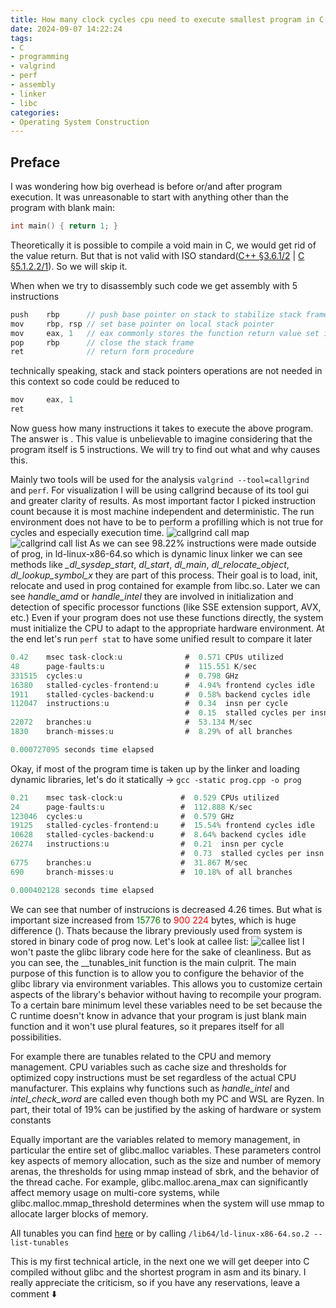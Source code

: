 ```yaml
---
title: How many clock cycles cpu need to execute smallest program in C
date: 2024-09-07 14:22:24
tags: 
- C 
- programming
- valgrind
- perf
- assembly
- linker
- libc
categories:
- Operating System Construction 
---
```


## Preface
I was wondering how big overhead is before or/and after program execution. It was unreasonable to start with anything other than the program with blank main:
```c++
int main() { return 1; }
```
Theoretically it is possible to compile a void main in C, we would get rid of the value return. But that is not valid with ISO standard([C++ §3.6.1/2](https://www.open-std.org/jtc1/sc22/wg21/docs/papers/2011/n3242.pdf) | [C §5.1.2.2/1](https://www.open-std.org/JTC1/sc22/WG14/www/docs/n2310.pdf)). So we will skip it.

When when we try to disassembly such code we get assembly with 5 instructions
```as
push    rbp      // push base pointer on stack to stabilize stack frame
mov     rbp, rsp // set base pointer on local stack pointer
mov     eax, 1   // eax commonly stores the function return value set it to 1
pop     rbp      // close the stack frame
ret              // return form procedure
```
technically speaking, stack and stack pointers operations are not needed in this context so code could be reduced to
```as
mov     eax, 1
ret
```
Now guess how many instructions it takes to execute the above program. The answer is <span class="reveal-text" before="???" after="110 000"></span>.
This value is unbelievable to imagine considering that the program itself is 5 instructions. We will try to find out what and why causes this.

Mainly two tools will be used for the analysis ```valgrind --tool=callgrind``` and ```perf```.
For visualization I will be using callgrind because of its tool gui and greater clarity of results. As most important factor I picked instruction count because it is most machine independent and deterministic. The run environment does not have to be <span class="reveal-text" before="hermetic|isolated " after="RTOS :D"></span> to perform a profilling which is not true for cycles and especially execution time.
![callgrind call map](callgrind_graph_1.png)
![callgrind call list](callgrind_list_1.png)
As we can see 98.22% instructions were made outside of prog, in ld-linux-x86-64.so which is dynamic linux linker <span class="reveal-text" before="DLL" after="dynamic library"></span> we can see methods like *_dl_sysdep_start*, *dl_start*, *dl_main*, *dl_relocate_object*, *dl_lookup_symbol_x* they are part of this process. Their goal is to load, init, relocate and <span class="reveal-text" before="resolve symbols" after="find function and variables names"></span> used in prog contained for example from libc.so. Later we can see *handle_amd* or *handle_intel* they are involved in initialization and detection of specific processor functions (like SSE extension support, AVX, etc.) Even if your program does not use these functions directly, the system must initialize the CPU to adapt to the appropriate hardware environment. At the end let's run ```perf stat``` to have some unified result to compare it later
```java
0.42    msec task-clock:u              #  0.571 CPUs utilized
48      page-faults:u                  #  115.551 K/sec
331515  cycles:u                       #  0.798 GHz
16380   stalled-cycles-frontend:u      #  4.94% frontend cycles idle
1911    stalled-cycles-backend:u       #  0.58% backend cycles idle
112047  instructions:u                 #  0.34  insn per cycle
                                       #  0.15  stalled cycles per insn
22072   branches:u                     #  53.134 M/sec
1830    branch-misses:u                #  8.29% of all branches

0.000727095 seconds time elapsed
```
Okay, if most of the program time is taken up by the linker and loading dynamic libraries, let's do it statically -> ```gcc -static prog.cpp -o prog```

```java
0.21    msec task-clock:u             #  0.529 CPUs utilized
24      page-faults:u                 #  112.888 K/sec
123046  cycles:u                      #  0.579 GHz
19125   stalled-cycles-frontend:u     #  15.54% frontend cycles idle
10628   stalled-cycles-backend:u      #  8.64% backend cycles idle
26274   instructions:u                #  0.21  insn per cycle
                                      #  0.73  stalled cycles per insn
6775    branches:u                    #  31.867 M/sec
690     branch-misses:u               #  10.18% of all branches

0.000402128 seconds time elapsed
```

We can see that number of instrucions is decreased 4.26 times. But what is important size increased from <span style="color:green">15776</span> to <span style="color:red">900 224</span> bytes, which is huge difference (<span class="reveal-text" before="x57" after="5706%"></span>). Thats because the library previously used from system is stored in binary code of prog now.
Let's look at callee list:
![callee list](callgrind_list_2.png)
I won't paste the glibc library code here for the sake of cleanliness. But as you can see, the __tunables_init function is the main culprit. The main purpose of this function is to allow you to configure the behavior of the glibc library via environment variables. This allows you to customize certain aspects of the library's behavior without having to recompile your program. To a certain bare minimum level these variables need to be set because the C runtime doesn't know in advance that your program is just blank main function and it won't use plural features, so it prepares itself for all possibilities.

For example there are tunables related to the CPU and memory management. CPU variables such as cache size and thresholds for optimized copy instructions must be set regardless of the actual CPU manufacturer. This explains why functions such as *handle_intel* and *intel_check_word* are called even though both my PC and WSL are Ryzen. In part, their total of 19% can be justified by the asking of hardware or system constants

Equally important are the variables related to memory management, in particular the entire set of glibc.malloc variables. These parameters control key aspects of memory allocation, such as the size and number of memory arenas, the thresholds for using mmap instead of sbrk, and the behavior of the thread cache. For example, glibc.malloc.arena_max can significantly affect memory usage on multi-core systems, while glibc.malloc.mmap_threshold determines when the system will use mmap to allocate larger blocks of memory.

All tunables you can find [here](https://www.gnu.org/software/libc/manual/html_node/Tunables.html) or by calling ```/lib64/ld-linux-x86-64.so.2 --list-tunables```

This is my first technical article, in the next one we will get deeper into C compiled without glibc and the shortest program in asm and its binary. I really appreciate the criticism, so if you have any reservations, leave a comment ⬇️
